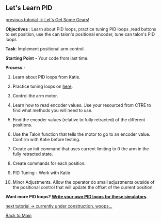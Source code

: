 ## Let's Learn PID
[previous tutorial -> Let's Get Some Gears!](LLGears.md)

**Objectives** : Learn about PID loops, practice tuning PID loops ,read buttons to set position, use the can talon's positional encoder, tune can talon's PID loops 


**Task**: Implement positional arm control.


**Starting Point** - Your code from last time.

**Process** - 

1. Learn about PID loops from Katie. 

2. Practice tuning loops on [here](https://sites.google.com/site/fpgaandco/pid).

3. Control the arm motor.

4. Learn how to read encoder values. Use your resourced from CTRE to find what methods you will need to use.

5. Find the encoder values (relative to fully retracted) of the different positions.

6. Use the Talon function that tells the motor to go to an encoder value. Confirm with Katie before testing.

7. Create an init command that uses current limiting to 0 the arm in the fully retracted state.

8. Create commands for each position.

9. PID Tuning - Work with Katie

10. Minor Adjustments. Allow the operator do small adjustments outside of the positional control that will update the offset of the current position.


**Want more PID loops? [Write your own PID loops for these simulators](https://janismac.github.io/ControlChallenges/).**


[next tutorial -> currently under construction, woops...](../README.md)

[Back to Main](../README.md)

